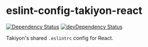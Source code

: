 # eslint-config-takiyon-react

[![Dependency Status](https://img.shields.io/david/takiyon-org/eslint-config-takiyon-react.svg?style=flat-square)](https://david-dm.org/takiyon-org/eslint-config-takiyon-react)
[![devDependency Status](https://david-dm.org/takiyon-org/eslint-config-takiyon-react/dev-status.svg?style=flat-square)](https://david-dm.org/takiyon-org/eslint-config-takiyon-react#info=devDependencies)

Takiyon's shared `.eslintrc` config for React.
